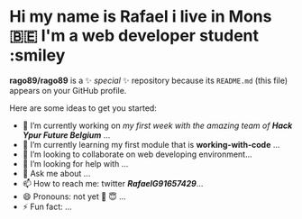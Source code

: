 # Hi my name is Rafael i live in Mons :belgium: I'm a web developer student :smiley

**rago89/rago89** is a ✨ _special_ ✨ repository because its `README.md` (this file) appears on your GitHub profile.

Here are some ideas to get you started:

- 🔭 I’m currently working on _my first week with the amazing team of **Hack Ypur Future Belgium**_ ...
- 🌱 I’m currently learning my first module that is **working-with-code**  ...
- 👯 I’m looking to collaborate on  web developing environment...
- 🤔 I’m looking for help with ...
- 💬 Ask me about ...
- 📫 How to reach me: twitter **_RafaelG91657429_**...
- 😄 Pronouns: not yet :rofl: :innocent: ...
- ⚡ Fun fact: ...
